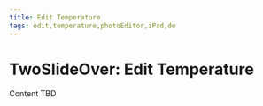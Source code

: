 ```yaml
---
title: Edit Temperature
tags: edit,temperature,photoEditor,iPad,de
---
```


# TwoSlideOver: Edit Temperature

Content TBD
